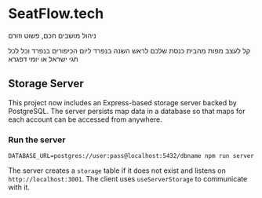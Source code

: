 # SeatFlow.tech

ניהול מושבים חכם, פשוט וזורם

קל לעצב מפות מהבית כנסת שלכם לראש השנה בנפרד ליום הכיפורים בנפרד וכל לכל חגי ישראל או יומי דפגרא

## Storage Server

This project now includes an Express-based storage server backed by PostgreSQL. The server persists map data in a database so that maps for each account can be accessed from anywhere.

### Run the server

```
DATABASE_URL=postgres://user:pass@localhost:5432/dbname npm run server
```

The server creates a `storage` table if it does not exist and listens on `http://localhost:3001`. The client uses `useServerStorage` to communicate with it.
